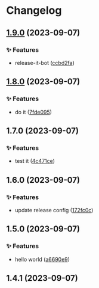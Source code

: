 # Changelog

## [1.9.0](https://github.com/carbon-design-system/gatsby-theme-carbon/compare/v1.8.0...v1.9.0) (2023-09-07)


### ✨ Features

* release-it-bot ([ccbd2fa](https://github.com/carbon-design-system/gatsby-theme-carbon/commit/ccbd2fa1db3a2e2b2d716ad0a35a4238b4a899ba))

## [1.8.0](https://github.com/carbon-design-system/gatsby-theme-carbon/compare/v1.7.0...v1.8.0) (2023-09-07)


### ✨ Features

* do it ([7fde095](https://github.com/carbon-design-system/gatsby-theme-carbon/commit/7fde095d4445eda4498f4947cc3617504a366ae7))

## 1.7.0 (2023-09-07)


### ✨ Features

* test it ([4c471ce](https://github.com/carbon-design-system/gatsby-theme-carbon/commit/4c471ce6dd8038a3c94329744bfcc9ab890f23b5))

## 1.6.0 (2023-09-07)


### ✨ Features

* update release config ([172fc0c](https://github.com/carbon-design-system/gatsby-theme-carbon/commit/172fc0c04d186194a970f36705c9628f9a0b8e90))

## 1.5.0 (2023-09-07)


### ✨ Features

* hello world ([a6690e9](https://github.com/carbon-design-system/gatsby-theme-carbon/commit/a6690e95dadee0586b4eb3bad9543efc90627c71))

## 1.4.1 (2023-09-07)